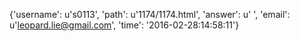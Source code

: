 {'username': u's0113', 'path': u'1174/1174.html', 'answer': u' ', 'email': u'leopard.lie@gmail.com', 'time': '2016-02-28:14:58:11'}